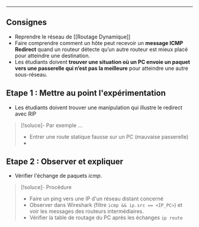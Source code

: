 ____
## Consignes
 - Reprendre le réseau de [[Routage Dynamique]]
 - Faire comprendre comment un hôte peut recevoir un **message ICMP Redirect** quand un routeur détecte qu’un autre routeur est mieux placé pour atteindre une destination.
 - Les étudiants doivent **trouver une situation où un PC envoie un paquet vers une passerelle qui n’est pas la meilleure** pour atteindre une autre sous-réseau.
## Etape 1 : Mettre au point l'expérimentation
 - Les étudiants doivent trouver une manipulation qui illustre le redirect avec RIP
> [!soluce]- Par exemple ...
>  - Entrer une route statique fausse sur un PC (mauvaise passerelle)
>  - 
> 

## Etape 2 : Observer et expliquer
 - Vérifier l'échange de paquets *icmp*.
> [!soluce]- Procédure
> - Faire un ping vers une IP d'un réseau distant concerné
> - Observer dans Wireshark (filtre `icmp && ip.src == <IP_PC>`) et voir les messages des routeurs intermédiaires. 
> - Vérifier la table de routage du PC après les échanges `ip route`
